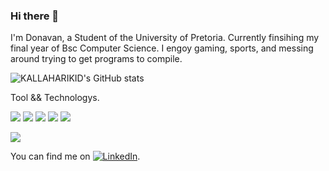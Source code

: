 ### Hi there 👋

I'm Donavan, a Student of the University of Pretoria.
Currently finsihing my final year of Bsc Computer Science.
I engoy gaming, sports, and messing around trying to get programs to compile.

![KALLAHARIKID's GitHub stats](https://github-readme-stats.vercel.app/api?username=KALLAHARIKID&show_icons=true&theme=dark)

Tool && Technologys.

![](https://img.shields.io/badge/OS-Windows-informational?style=flat&logo=Windows&logoColor=white&color=2bbc8a)
![](https://img.shields.io/badge/OS-Linux-informational?style=flat&logo=C++&logoColor=white&color=2bbc8a)
![](https://img.shields.io/badge/Code-C++-informational?style=flat&logo=C++&logoColor=white&color=2bbc8a)
![](https://img.shields.io/badge/Code-Java-informational?style=flat&logo=C++&logoColor=white&color=2bbc8a)
![](https://img.shields.io/badge/Code-Pthyon-informational?style=flat&logo=C++&logoColor=white&color=2bbc8a)


<img align="center" src="https://github-readme-stats.vercel.app/api/top-langs/?username=KALLAHARIKID&theme=blue-green" />

<!-- Actual text -->
You can find me on [![LinkedIn][1.2]][1].

<!-- Icons -->
[1.2]: https://raw.githubusercontent.com/MartinHeinz/MartinHeinz/master/linkedin-3-16.png (LinkedIn icon without padding)

<!-- Links to your social media accounts -->
[1]: https://www.linkedin.com/in/donavan-roux-940b3120b?lipi=urn%3Ali%3Apage%3Ad_flagship3_profile_view_base_contact_details%3BC9KVa6pHSXmYwl%2FXFCViKw%3D%3D
<!--
**KALLAHARIKID/KALLAHARIKID** is a ✨ _special_ ✨ repository because its `README.md` (this file) appears on your GitHub profile.

Here are some ideas to get you started:

- 🔭 I’m currently working on ...
- 🌱 I’m currently learning ...
- 👯 I’m looking to collaborate on ...
- 🤔 I’m looking for help with ...
- 💬 Ask me about ...
- 📫 How to reach me: ...
- 😄 Pronouns: ...
- ⚡ Fun fact: ...
-->
